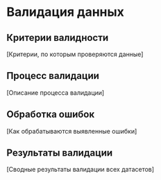 # Валидация данных

## Критерии валидности
[Критерии, по которым проверяются данные]

## Процесс валидации
[Описание процесса валидации]

## Обработка ошибок
[Как обрабатываются выявленные ошибки]

## Результаты валидации
[Сводные результаты валидации всех датасетов]